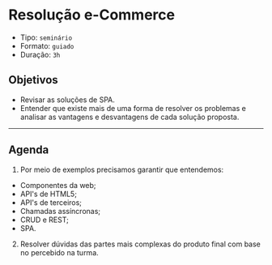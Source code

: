 # Resolução e-Commerce

- Tipo: `seminário`
- Formato: `guiado`
- Duração: `3h`

## Objetivos

- Revisar as soluções de SPA.
- Entender que existe mais de uma forma de resolver os problemas e analisar as vantagens e desvantagens de cada solução proposta.

***

## Agenda

1. Por meio de exemplos precisamos garantir que entendemos:

  - Componentes da web;
  - API's de HTML5;
  - API's de terceiros;
  - Chamadas assíncronas;
  - CRUD e REST;
  - SPA.

2. Resolver dúvidas das partes mais complexas do produto final com base no percebido na turma.
